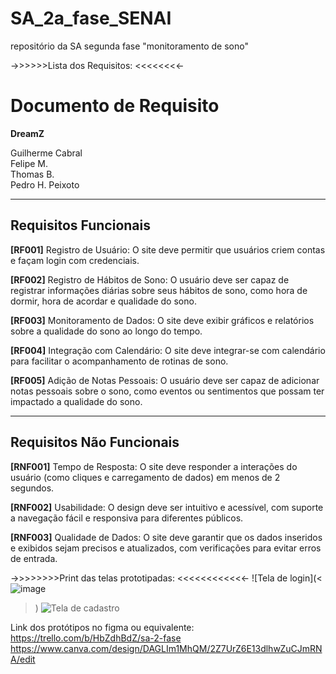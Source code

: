 # SA_2a_fase_SENAI
repositório da SA segunda fase "monitoramento de sono" 


->>>>>>Lista dos Requisitos: <<<<<<<<-

# Documento de Requisito
**DreamZ**

Guilherme Cabral  
Felipe M.  
Thomas B.  
Pedro H. Peixoto  

---

## Requisitos Funcionais

**[RF001]** Registro de Usuário: O site deve permitir que usuários criem contas e façam login com credenciais.  

**[RF002]** Registro de Hábitos de Sono: O usuário deve ser capaz de registrar informações diárias sobre seus hábitos de sono, como hora de dormir, hora de acordar e qualidade do sono.  

**[RF003]** Monitoramento de Dados: O site deve exibir gráficos e relatórios sobre a qualidade do sono ao longo do tempo.  

**[RF004]** Integração com Calendário: O site deve integrar-se com calendário para facilitar o acompanhamento de rotinas de sono.  

**[RF005]** Adição de Notas Pessoais: O usuário deve ser capaz de adicionar notas pessoais sobre o sono, como eventos ou sentimentos que possam ter impactado a qualidade do sono.  

---

## Requisitos Não Funcionais

**[RNF001]** Tempo de Resposta: O site deve responder a interações do usuário (como cliques e carregamento de dados) em menos de 2 segundos.  

**[RNF002]** Usabilidade: O design deve ser intuitivo e acessível, com suporte a navegação fácil e responsiva para diferentes públicos.  

**[RNF003]** Qualidade de Dados: O site deve garantir que os dados inseridos e exibidos sejam precisos e atualizados, com verificações para evitar erros de entrada.  





->>>>>>>>Print das telas prototipadas: <<<<<<<<<<<<-
![Tela de login](<![image](https://github.com/user-attachments/assets/842b56d7-f782-4eb5-b43c-b2d824846ba9)
>)
![Tela de cadastro](https://imgur.com/a/dSmEEJ2)





Link dos protótipos no figma ou equivalente: 
https://trello.com/b/HbZdhBdZ/sa-2-fase
https://www.canva.com/design/DAGLIm1MhQM/2Z7UrZ6E13dlhwZuCJmRNA/edit
